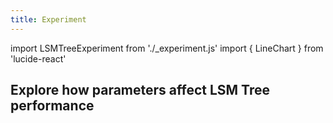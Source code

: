 ```yaml
---
title: Experiment
---
```


import LSMTreeExperiment from './_experiment.js'
import { LineChart } from 'lucide-react'

<div className="fullheight-visualization">
  <div className="visualization-content-container">
    <div className="visualization-title">
      <h2>Explore how parameters affect LSM Tree performance</h2>
    </div>
    <div className="visualization-component">
      <LSMTreeExperiment />
    </div>
  </div>
</div>